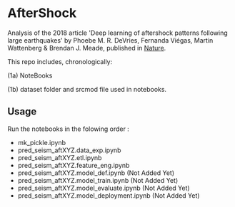 # AfterShock

Analysis of the 2018 article 'Deep learning of aftershock patterns following large earthquakes' by Phoebe M. R. DeVries, Fernanda Viégas, Martin Wattenberg & Brendan J. Meade, published in [Nature](https://www.nature.com/articles/s41586-018-0438-y).

This repo includes, chronologically:

(1a) NoteBooks

(1b) dataset folder and srcmod file used in notebooks.

## Usage

Run the notebooks in the folowing order :

- mk_pickle.ipynb
- pred_seism_aftXYZ.data_exp.ipynb
- pred_seism_aftXYZ.etl.ipynb
- pred_seism_aftXYZ.feature_eng.ipynb
- pred_seism_aftXYZ.model_def.ipynb (Not Added Yet)
- pred_seism_aftXYZ.model_train.ipynb (Not Added Yet)
- pred_seism_aftXYZ.model_evaluate.ipynb (Not Added Yet)
- pred_seism_aftXYZ.model_deployment.ipynb (Not Added Yet)
